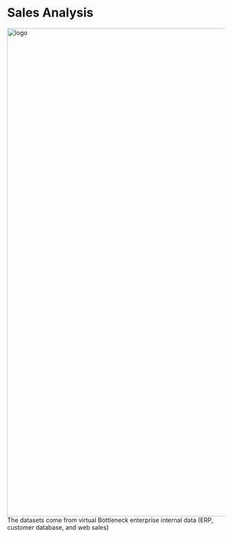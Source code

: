 # Sales Analysis
<img width="1131" alt="logo" src="https://user-images.githubusercontent.com/67431758/229382755-436acc84-6465-45dc-8f2a-4c6dca36a5e2.png">
The datasets come from virtual Bottleneck enterprise internal data (ERP, customer database, and web sales)

